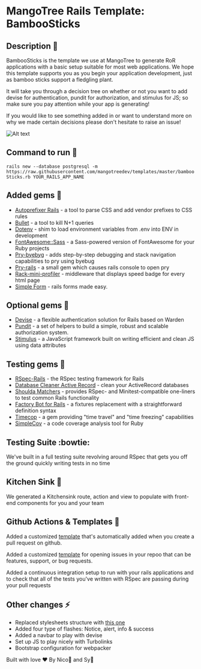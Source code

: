 # MangoTree Rails Template: BambooSticks

## Description :speak_no_evil:
BambooSticks is the template we use at MangoTree to generate RoR applications with a basic setup suitable for most web applications.  We hope this template supports you as you begin your application development, just as bamboo sticks support a fledgling plant.

It will take you through a decision tree on whether or not you want to add devise for authentication, pundit for authorization, and stimulus for JS; so make sure you pay attention while your app is generating!

If you would like to see something added in or want to understand more on why we made certain decisions please don't hesitate to raise an issue!

![Alt text](https://res.cloudinary.com/nico1711/image/upload/v1607220863/bamboo_clqlng.jpg "bamboo_shoots")

## Command to run :running:
`rails new --database postgresql -m https://raw.githubusercontent.com/mangotreedev/templates/master/bambooSticks.rb YOUR_RAILS_APP_NAME`

## Added gems :gem:
- [Autoprefixer Rails](https://github.com/ai/autoprefixer-rails) - a tool to parse CSS and add vendor prefixes to CSS rules 
- [Bullet](https://github.com/flyerhzm/bullet) - a tool to kill N+1 queries
- [Dotenv](https://github.com/bkeepers/dotenv) - shim to load environment variables from .env into ENV in development
- [FontAwesome::Sass](https://github.com/FortAwesome/font-awesome-sass) - a Sass-powered version of FontAwesome for your Ruby projects
- [Pry-byebyg](https://github.com/deivid-rodriguez/pry-byebug) - adds step-by-step debugging and stack navigation capabilities to pry using byebug
- [Pry-rails](https://github.com/rweng/pry-rails) - a small gem which causes rails console to open pry
- [Rack-mini-profiler](https://github.com/MiniProfiler/rack-mini-profiler) - middleware that displays speed badge for every html page
- [Simple Form](https://github.com/heartcombo/simple_form) - rails forms made easy.

## Optional gems :gem:
- [Devise](https://github.com/heartcombo/devise) - a flexible authentication solution for Rails based on Warden
- [Pundit](https://github.com/varvet/pundit) - a set of helpers to build a simple, robust and scalable authorization system.
- [Stimulus](https://github.com/stimulusjs/stimulus) - a JavaScript framework built on writing efficient and clean JS using data attributes

## Testing gems :gem:
- [RSpec-Rails](https://github.com/rspec/rspec-rails) - the RSpec testing framework for Rails
- [Database Cleaner Active Record](https://github.com/DatabaseCleaner/database_cleaner-active_record) - clean your ActiveRecord databases 
- [Shoulda Matchers](https://github.com/thoughtbot/shoulda-matchers) - provides RSpec- and Minitest-compatible one-liners to test common Rails functionality
- [Factory Bot for Rails](https://github.com/thoughtbot/factory_bot_rails) - a fixtures replacement with a straightforward definition syntax
- [Timecop](https://github.com/travisjeffery/timecop) - a gem providing "time travel" and "time freezing" capabilities
- [SimpleCov](https://github.com/simplecov-ruby/simplecov) - a code coverage analysis tool for Ruby


## Testing Suite :bowtie:
We've built in a full testing suite revolving around RSpec that gets you off the ground quickly writing tests in no time

## Kitchen Sink :ship:
We generated a Kitchensink route, action and view to populate with front-end components for you and your team

## Github Actions & Templates :raising_hand:
Added a customized [template](https://github.com/mangotreedev/templates/blob/master/pull_request_template.md) that's automatically added when you create a pull request on github.

Added a customized [template](https://raw.githubusercontent.com/mangotreedev/templates/master/.github/ISSUE_TEMPLATE/request.md) for opening issues in your repoo that can be features, support, or bug requests.

Added a continuous integration setup to run with your rails applications and to check that all of the tests you've written with RSpec are passing during your pull requests

## Other changes :zap:
- Replaced stylesheets structure with [this one](https://github.com/mangotreedev/templates/tree/master/stylesheets)
- Added four type of flashes: Notice, alert, info & success
- Added a navbar to play with devise
- Set up JS to play nicely with Turbolinks
- Bootstrap configuration for webpacker


Built with love ❤️ By Nico🐺 and Sy🐢

